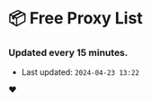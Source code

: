 # :package: Free Proxy List
### Updated every 15 minutes.

- Last updated: `2024-04-23 13:22`

:heart:
